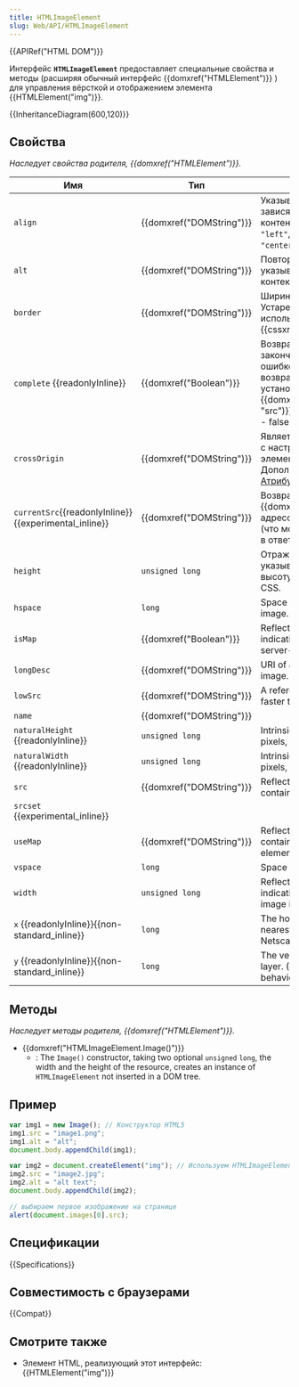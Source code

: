 ```yaml
---
title: HTMLImageElement
slug: Web/API/HTMLImageElement
---
```


{{APIRef("HTML DOM")}}

Интерфейс **`HTMLImageElement`** предоставляет специальные свойства и методы (расширяя обычный интерфейс {{domxref("HTMLElement")}} ) для управления вёрсткой и отображением элемента {{HTMLElement("img")}}.

{{InheritanceDiagram(600,120)}}

## Свойства

_Наследует свойства родителя, {{domxref("HTMLElement")}}._

| Имя                                                   | Тип                      | Описание                                                                                                                                                                                                            |
| ----------------------------------------------------- | ------------------------ | ------------------------------------------------------------------------------------------------------------------------------------------------------------------------------------------------------------------- |
| `align`                                               | {{domxref("DOMString")}} | Указывает расположение картинки зависящее от окружающего контента. Возможные значения: `"left"`, `"right"`, `"justify"`, и `"center"`.                                                                              |
| `alt`                                                 | {{domxref("DOMString")}} | Повторяет атрибут HTML [`alt`](/ru/docs/Web/HTML/Element/img#alt) указывающий на запасной контекст картинки.                                                                                                        |
| `border`                                              | {{domxref("DOMString")}} | Ширина рамки вокруг картинки. Устарело и вместо него следует использовать свойство CSS {{cssxref("border")}}.                                                                                                       |
| `complete` {{readonlyInline}}                         | {{domxref("Boolean")}}   | Возвращает true, если браузер закончил загрузку картинки с ошибкой или успешно. Также возвращает true, когда не установлено значение {{domxref("HTMLImageElement.src", "src")}}, во всех остальных случаях - false. |
| `crossOrigin`                                         | {{domxref("DOMString")}} | Является {{domxref("DOMString")}}, с настройками CORS для этого элемента изображения. Дополнительная информация: [Атрибуты настроек CORS](/ru/docs/Web/HTML/Attributes/crossorigin).                                  |
| `currentSrc`{{readonlyInline}}{{experimental_inline}} | {{domxref("DOMString")}} | Возвращает {{domxref("DOMString")}} с URL-адресом текущего изображения (что может измениться, например, в ответ на запросы мультимедиа).                                                                            |
| `height`                                              | `unsigned long`          | Отражает атрибут [`height`](/ru/docs/Web/HTML/Element/img#height) HTML, указывая визуализированную высоту изображения в пикселях CSS.                                                                               |
| `hspace`                                              | `long`                   | Space to the left and right of the image.                                                                                                                                                                           |
| `isMap`                                               | {{domxref("Boolean")}}   | Reflects the [`ismap`](/ru/docs/Web/HTML/Element/img#ismap) HTML attribute, indicating that the image is part of a server-side image map.                                                                           |
| `longDesc`                                            | {{domxref("DOMString")}} | URI of a long description of the image.                                                                                                                                                                             |
| `lowSrc`                                              | {{domxref("DOMString")}} | A reference to a low-quality (but faster to load) copy of the image.                                                                                                                                                |
| `name`                                                | {{domxref("DOMString")}} |                                                                                                                                                                                                                     |
| `naturalHeight` {{readonlyInline}}                    | `unsigned long`          | Intrinsic height of the image in CSS pixels, if it is available; otherwise, `0`.                                                                                                                                    |
| `naturalWidth` {{readonlyInline}}                     | `unsigned long`          | Intrinsic width of the image in CSS pixels, if it is available; otherwise, `0`.                                                                                                                                     |
| `src`                                                 | {{domxref("DOMString")}} | Reflects the [`src`](/ru/docs/Web/HTML/Global_attributes#src) HTML attribute, containing the URL of the image.                                                                                                      |
| `srcset` {{experimental_inline}}                      |                          |                                                                                                                                                                                                                     |
| `useMap`                                              | {{domxref("DOMString")}} | Reflects the [`usemap`](/ru/docs/Web/HTML/Element/img#usemap) HTML attribute, containing a partial URL of a map element.                                                                                            |
| `vspace`                                              | `long`                   | Space above and below the image.                                                                                                                                                                                    |
| `width`                                               | `unsigned long`          | Reflects the [`width`](/ru/docs/Web/HTML/Element/img#width) HTML attribute, indicating the rendered width of the image in CSS pixels.                                                                               |
| `x` {{readonlyInline}}{{non-standard_inline}}         | `long`                   | The horizontal offset from the nearest layer. (Mimic an old Netscape 4 behavior)                                                                                                                                    |
| `y` {{readonlyInline}}{{non-standard_inline}}         | `long`                   | The vertical offset from the nearest layer. (Mimic an old Netscape 4 behavior)                                                                                                                                      |

## Методы

_Наследует методы родителя, {{domxref("HTMLElement")}}._

- {{domxref("HTMLImageElement.Image()")}}
  - : The `Image()` constructor, taking two optional `unsigned` `long`, the width and the height of the resource, creates an instance of `HTMLImageElement` not inserted in a DOM tree.

## Пример

```js
var img1 = new Image(); // Конструктор HTML5
img1.src = "image1.png";
img1.alt = "alt";
document.body.appendChild(img1);

var img2 = document.createElement("img"); // Используем HTMLImageElement
img2.src = "image2.jpg";
img2.alt = "alt text";
document.body.appendChild(img2);

// выбираем первое изображение на странице
alert(document.images[0].src);
```

## Спецификации

{{Specifications}}

## Совместимость с браузерами

{{Compat}}

## Смотрите также

- Элемент HTML, реализующий этот интерфейс: {{HTMLElement("img")}}
